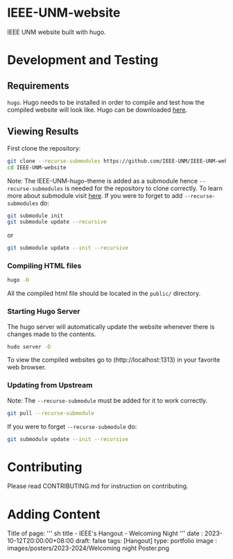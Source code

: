 # IEEE-UNM-website
IEEE UNM website built with hugo.

# Development and Testing
## Requirements
`hugo`. Hugo needs to be installed in order to compile and test how the compiled website will look like. Hugo can be downloaded [here](https://gohugo.io/getting-started/installing).

## Viewing Results
First clone the repository:
``` sh
git clone --recurse-submodules https://github.com/IEEE-UNM/IEEE-UNM-website.git
cd IEEE-UNM-website
```
Note: The IEEE-UNM-hugo-theme is added as a submodule hence `--recurse-submodules` is needed for the repository to clone correctly. To learn more about submodule visit [here](https://git-scm.com/book/en/v2/Git-Tools-Submodules). 
If you were to forget to add `--recurse-submodules` do:

``` sh
git submodule init
git submodule update --recursive
```
or

``` sh
git submodule update --init --recursive
```

### Compiling HTML files
``` sh
hugo -D
```
All the compiled html file should be located in the `public/` directory.
### Starting Hugo Server
The hugo server will automatically update the website whenever there is changes made to the contents.
``` sh
hudo server -D
```
To view the compiled websites go to (http://localhost:1313) in your favorite web browser.

### Updating from Upstream
Note: The `--recurse-submodule` must be added for it to work correctly.
``` sh
git pull --recurse-submodule
```
If you were to forget `--recurse-submodule` do:

``` sh
git submodule update --init --recursive
```

# Contributing
Please read CONTRIBUTING.md for instruction on contributing.



# Adding Content
Title of page:
''' sh
title - IEEE's Hangout - Welcoming Night
'''
date : 2023-10-12T20:00:00+08:00
draft: false
tags: [Hangout]
type: portfolio
image : images/posters/2023-2024/Welcoming night Poster.png